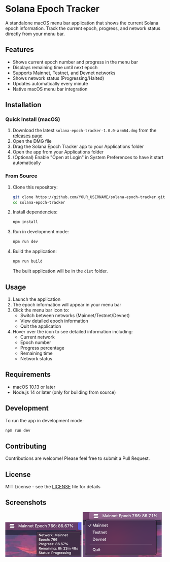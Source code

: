 # Solana Epoch Tracker

A standalone macOS menu bar application that shows the current Solana epoch information. Track the current epoch, progress, and network status directly from your menu bar.

## Features

- Shows current epoch number and progress in the menu bar
- Displays remaining time until next epoch
- Supports Mainnet, Testnet, and Devnet networks
- Shows network status (Progressing/Halted)
- Updates automatically every minute
- Native macOS menu bar integration

## Installation

### Quick Install (macOS)
1. Download the latest `solana-epoch-tracker-1.0.0-arm64.dmg` from the [releases page](https://github.com/schmiatz/solana-epoch-tracker/releases)
2. Open the DMG file
3. Drag the Solana Epoch Tracker app to your Applications folder
4. Open the app from your Applications folder
5. (Optional) Enable "Open at Login" in System Preferences to have it start automatically

### From Source
1. Clone this repository:
   ```bash
   git clone https://github.com/YOUR_USERNAME/solana-epoch-tracker.git
   cd solana-epoch-tracker
   ```

2. Install dependencies:
   ```bash
   npm install
   ```

3. Run in development mode:
   ```bash
   npm run dev
   ```

4. Build the application:
   ```bash
   npm run build
   ```
   The built application will be in the `dist` folder.

## Usage

1. Launch the application
2. The epoch information will appear in your menu bar
3. Click the menu bar icon to:
   - Switch between networks (Mainnet/Testnet/Devnet)
   - View detailed epoch information
   - Quit the application
4. Hover over the icon to see detailed information including:
   - Current network
   - Epoch number
   - Progress percentage
   - Remaining time
   - Network status

## Requirements

- macOS 10.13 or later
- Node.js 14 or later (only for building from source)

## Development

To run the app in development mode:
```bash
npm run dev
```

## Contributing

Contributions are welcome! Please feel free to submit a Pull Request.

## License

MIT License - see the [LICENSE](LICENSE) file for details

## Screenshots

![Menu Bar](metadata/Menu-bar.png)
![Network Select](metadata/Network-select.png)